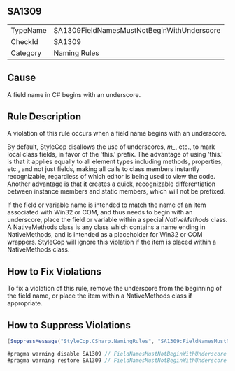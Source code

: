 ﻿## SA1309

<table>
<tr>
  <td>TypeName</td>
  <td>SA1309FieldNamesMustNotBeginWithUnderscore</td>
</tr>
<tr>
  <td>CheckId</td>
  <td>SA1309</td>
</tr>
<tr>
  <td>Category</td>
  <td>Naming Rules</td>
</tr>
</table>

## Cause

A field name in C# begins with an underscore.

## Rule Description

A violation of this rule occurs when a field name begins with an underscore.

By default, StyleCop disallows the use of underscores, *m_*, etc., to mark local class fields, in favor of the 'this.' prefix. The advantage of using 'this.' is that it applies equally to all element types including methods, properties, etc., and not just fields, making all calls to class members instantly recognizable, regardless of which editor is being used to view the code. Another advantage is that it creates a quick, recognizable differentiation between instance members and static members, which will not be prefixed.

If the field or variable name is intended to match the name of an item associated with Win32 or COM, and thus needs to begin with an underscore, place the field or variable within a special *NativeMethods* class. A NativeMethods class is any class which contains a name ending in NativeMethods, and is intended as a placeholder for Win32 or COM wrappers. StyleCop will ignore this violation if the item is placed within a NativeMethods class.

## How to Fix Violations

To fix a violation of this rule, remove the underscore from the beginning of the field name, or place the item within a NativeMethods class if appropriate.

## How to Suppress Violations

```csharp
[SuppressMessage("StyleCop.CSharp.NamingRules", "SA1309:FieldNamesMustNotBeginWithUnderscore", Justification = "Reviewed.")]
```

```csharp
#pragma warning disable SA1309 // FieldNamesMustNotBeginWithUnderscore
#pragma warning restore SA1309 // FieldNamesMustNotBeginWithUnderscore
```
